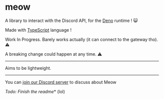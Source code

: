 # meow

A library to interact with the Discord API, for the [Deno](https://deno.land/) runtime ! 😺

Made with [TypeScript](https://www.typescriptlang.org/) language !

Work In Progress. Barely works actually (it can connect to the gateway tho). ⚠️

A breaking change could happen at any time. ⚠️

---
Aims to be lightweight.

---
You can [join our Discord server](https://discord.gg/W6YgTPH) to discuss about Meow

*Todo: Finish the readme** (lol)
